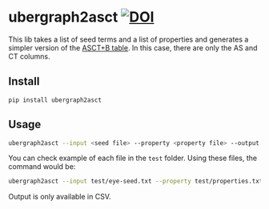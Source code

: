 # ubergraph2asct [![DOI](https://zenodo.org/badge/DOI/10.5281/zenodo.10551712.svg)](https://doi.org/10.5281/zenodo.10551712)


This lib takes a list of seed terms and a list of properties and generates a simpler version of the [ASCT+B table](https://humanatlas.io/asctb-tables). In this case, there are only the AS and CT columns.

## Install

`pip install ubergraph2asct`

## Usage

```bash
ubergraph2asct --input <seed file> --property <property file> --output <output file path>
```

You can check example of each file in the `test` folder. Using these files, the command would be:

```bash
ubergraph2asct --input test/eye-seed.txt --property test/properties.txt --output eye-asct.csv
```

Output is only available in CSV.